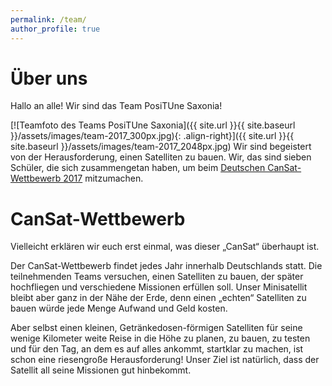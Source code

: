 ```yaml
---
permalink: /team/
author_profile: true
---
```

# Über uns
Hallo an alle! Wir sind das Team PosiTUne Saxonia! 

[![Teamfoto des Teams PosiTUne Saxonia]({{ site.url }}{{ site.baseurl }}/assets/images/team-2017_300px.jpg){: .align-right}]({{ site.url }}{{ site.baseurl }}/assets/images/team-2017_2048px.jpg)
Wir sind begeistert von der Herausforderung, einen Satelliten zu bauen. Wir, das sind sieben Schüler, die sich zusammengetan haben, um beim [Deutschen CanSat-Wettbewerb 2017](http://cansat.de) mitzumachen.

# CanSat-Wettbewerb
Vielleicht erklären wir euch erst einmal, was dieser „CanSat“ überhaupt ist.

Der CanSat-Wettbewerb findet jedes Jahr innerhalb Deutschlands statt. Die teilnehmenden Teams versuchen, einen Satelliten zu bauen, der später hochfliegen und verschiedene Missionen erfüllen soll. Unser Minisatellit bleibt aber ganz in der Nähe der Erde, denn einen „echten“ Satelliten zu bauen würde jede Menge Aufwand und Geld kosten.

Aber selbst einen kleinen, Getränkedosen-förmigen Satelliten für seine wenige Kilometer weite Reise in die Höhe zu planen, zu bauen, zu testen und für den Tag, an dem es auf alles ankommt, startklar zu machen, ist schon eine riesengroße Herausforderung! Unser Ziel ist natürlich, dass der Satellit all seine Missionen gut hinbekommt.
